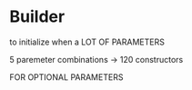 
# Builder

to initialize when a LOT OF PARAMETERS

5 paremeter combinations -> 120 constructors

FOR OPTIONAL PARAMETERS
